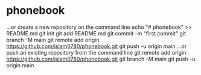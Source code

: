 # phonebook


…or create a new repository on the command line
echo "# phonebook" >> README.md
git init
git add README.md
git commit -m "first commit"
git branch -M main
git remote add origin https://github.com/islam0780/phonebook.git
git push -u origin main
…or push an existing repository from the command line
git remote add origin https://github.com/islam0780/phonebook.git
git branch -M main
git push -u origin main
